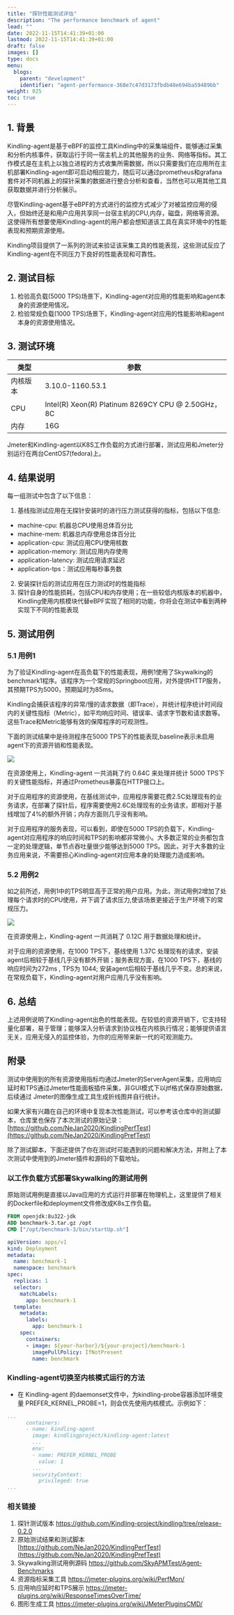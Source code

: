 ```yaml
---
title: "探针性能测试评估"
description: "The performance benchmark of agent"
lead: ""
date: 2022-11-15T14:41:39+01:00
lastmod: 2022-11-15T14:41:39+01:00
draft: false
images: []
type: docs
menu:
  blogs:
    parent: "development"
    identifier: "agent-performance-368e7c47d3173fbdb48e694ba59489bb"
weight: 025
toc: true
---
```

## 1. 背景
Kindling-agent是基于eBPF的监控工具Kindling中的采集端组件，能够通过采集和分析内核事件，获取运行于同一宿主机上的其他服务的业务、网络等指标。其工作模式是在主机上以独立进程的方式收集所需数据，所以只需要我们在应用所在主机部署Kindling-agent即可启动相应能力，随后可以通过prometheus和grafana套件对不同机器上的探针采集的数据进行整合分析和查看，当然也可以用其他工具获取数据并进行分析展示。

尽管Kindling-agent基于eBPF的方式进行的监控方式减少了对被监控应用的侵入，但始终还是和用户应用共享同一台宿主机的CPU,内存，磁盘，网络等资源。这使得所有想要使用Kindling-agent的用户都会想知道该工具在真实环境中的性能表现和预期资源使用。

Kindling项目提供了一系列的测试来验证该采集工具的性能表现，这些测试反应了Kindling-agent在不同压力下良好的性能表现和可靠性。

## 2. 测试目标
1. 检验高负载(5000 TPS)场景下，Kindling-agent对应用的性能影响和agent本身的资源使用情况。
2. 检验常规负载(1000 TPS)场景下，Kindling-agent对应用的性能影响和agent本身的资源使用情况。

## 3. 测试环境
| 类型 | 参数 |
| --- | --- |
| 内核版本 | 3.10.0-1160.53.1 |
| CPU | Intel(R) Xeon(R) Platinum 8269CY CPU @ 2.50GHz，8C |
| 内存 | 16G |

Jmeter和Kindling-agent以K8S工作负载的方式进行部署，测试应用和Jmeter分别运行在两台CentOS7(fedora)上。
## 4. 结果说明
每一组测试中包含了以下信息：
1. 基线指测试应用在无探针安装时的进行压力测试获得的指标，包括以下信息: 
- machine-cpu: 机器总CPU使用总体百分比
- machine-mem: 机器总内存使用总体百分比
- application-cpu: 测试应用CPU使用核数
- application-memory: 测试应用内存使用
- application-latency: 测试应用请求延迟
- application-tps：测试应用每秒事务数
2. 安装探针后的测试应用在压力测试时的性能指标
3. 探针自身的性能损耗，包括CPU和内存使用；在一些较低内核版本的机器中，Kindling使用内核模块代替eBPF实现了相同的功能，你将会在测试中看到两种实现下不同的性能表现

## 5. 测试用例
### 5.1 用例1
为了验证Kindling-agent在高负载下的性能表现，用例1使用了Skywalking的benchmark1程序。该程序为一个常规的Springboot应用，对外提供HTTP服务，其预期TPS为5000，预期延时为85ms。

Kindling会捕获该程序的异常/慢的请求数据（即Trace），并统计程序统计时间段内的关键性指标（Metric），如平均响应时间、错误率、请求字节数和请求数等。这些Trace和Metric能够有效的保障程序的可观测性。

下面的测试结果中是待测程序在5000 TPS下的性能表现,baseline表示未启用agent下的资源开销和性能表现。

![](case1.png)

在资源使用上，Kindling-agent 一共消耗了约 0.64C 来处理并统计 5000 TPS下的关键性能指标，并通过Prometheus暴露在HTTP接口上。

对于应用程序的资源使用，在基线测试中，应用程序需要花费2.5C处理现有的业务请求，在部署了探针后，程序需要使用2.6C处理现有的业务请求，即相对于基线增加了4%的额外开销；内存方面则几乎没有影响。

对于应用程序的服务表现，可以看到，即使在5000 TPS的负载下，Kindling-agent对应用程序的响应时间和TPS的影响都非常微小。大多数正常的业务都包含一定的处理逻辑，单节点吞吐量很少能够达到5000 TPS。因此，对于大多数的业务应用来说，不需要担心Kindling-agent对应用本身的处理能力造成影响。

### 5.2 用例2

如之前所述，用例1中的TPS明显高于正常的用户应用。为此，测试用例2增加了处理每个请求时的CPU使用，并下调了请求压力,使该场景更接近于生产环境下的常规压力。

![](case2.png)

在资源使用上，Kindling-agent 一共消耗了 0.12C 用于数据处理和统计。

对于应用的资源使用，在1000 TPS下，基线使用 1.37C 处理现有的请求，安装agent后相较于基线几乎没有额外开销；服务表现方面，在1000 TPS下，基线的响应时间为272ms , TPS为 1044; 安装agent后相较于基线几乎不变。总的来说，在常规负载下，Kindling-agent对用户应用几乎没有影响。

## 6. 总结

上述用例说明了Kindling-agent出色的性能表现。在较低的资源开销下，它支持轻量化部署，易于管理；能够深入分析请求到协议栈在内核执行情况；能够提供语言无关，应用无侵入的监控体验，为你的应用带来新一代的可观测能力。

## 附录
测试中使用到的所有资源使用指标均通过Jmeter的ServerAgent采集，应用响应延时和TPS通过Jmeter性能面板插件采集，非GUI模式下以jtf格式保存原始数据，后续通过 Jmeter的图像生成工具生成折线图并自行统计。

如果大家有兴趣在自己的环境中复现本次性能测试，可以参考该仓库中的测试脚本，仓库里也保存了本次测试的原始记录：[https://github.com/NeJan2020/KindlingPerfTest](https://github.com/NeJan2020/KindlingPrefTest)

除了测试脚本，下面还提供了你在测试时可能遇到的问题和解决方法，并附上了本次测试中使用到的Jmeter插件和源码的下载地址。

### 以工作负载方式部署Skywalking的测试用例

原始测试用例是直接以Java应用的方式运行并部署在物理机上，这里提供了相关的Dockerfile和deployment文件修改成K8s工作负载。
```dockerfile
FROM openjdk:8u322-jdk
ADD benchmark-3.tar.gz /opt
CMD ["/opt/benchmark-3/bin/startUp.sh"]
```
```yaml
apiVersion: apps/v1
kind: Deployment
metadata:
  name: benchmark-1
  namespace: benchmark
spec:
  replicas: 1
  selector:
    matchLabels:
      app: benchmark-1
  template:
    metadata:
      labels:
        app: benchmark-1
    spec:
      containers:
      - image: ${your-harbor}/${your-project}/benchmark-1
        imagePullPolicy: IfNotPresent
        name: benchmark
```

### Kindling-agent切换至内核模式运行的方法


* 在 Kindling-agent 的daemonset文件中，为kindling-probe容器添加环境变量 PREFER\_KERNEL\_PROBE=1，则会优先使用内核模式。示例如下：

```yaml
...
      containers:
      - name: kindling-agent
        image: kindlingproject/kindling-agent:latest
        ...
        env:
        - name: PREFER_KERNEL_PROBE
          value: 1
        ...
        securityContext:
          privileged: true
...
```

### 相关链接

1. 探针测试版本 <https://github.com/Kindling-project/kindling/tree/release-0.2.0>
2. 原始测试结果和测试脚本 [https://github.com/NeJan2020/KindlingPerfTest](https://github.com/NeJan2020/KindlingPrefTest)
3. Skywalking测试用例源码 <https://github.com/SkyAPMTest/Agent-Benchmarks>
4. 资源指标采集工具 <https://jmeter-plugins.org/wiki/PerfMon/>
5. 应用响应延时和TPS展示 <https://jmeter-plugins.org/wiki/ResponseTimesOverTime/>
6. 图形生成工具 <https://jmeter-plugins.org/wiki/JMeterPluginsCMD/>

